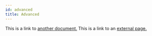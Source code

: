 ```yaml
---
id: advanced
title: Advanced
---
```


This is a link to [another document.](doc3.md) This is a link to an [external page.](http://www.example.com/)
